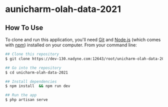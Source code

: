 # aunicharm-olah-data-2021 

## How To Use

To clone and run this application, you'll need [Git](https://git-scm.com) and [Node.js](https://nodejs.org/en/download/) (which comes with [npm](http://npmjs.com)) installed on your computer. From your command line:

```bash
## Clone this repository
$ git clone https://dev-130.nadyne.com:12643/root/unicharm-olah-data-2021.git

## Go into the repository
$ cd unicharm-olah-data-2021

## Install dependencies
$ npm install  && npm run dev

## Run the app
$ php artisan serve
```